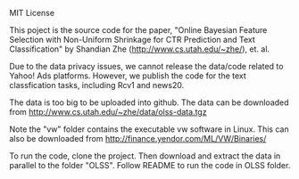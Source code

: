 MIT License


This poject is the source code for the paper, 
"Online Bayesian Feature Selection with Non-Uniform Shrinkage for CTR Prediction and Text Classification"
by Shandian Zhe (http://www.cs.utah.edu/~zhe/), et. al. 

Due to the data privacy issues, we cannot release the data/code related to Yahoo! Ads platforms. However, we publish the code
for the text classfication tasks, including Rcv1 and news20. 

The data is too big to be uploaded into github. The data can be downloaded from 
http://www.cs.utah.edu/~zhe/data/olss-data.tgz

Note the "vw" folder contains the executable vw software in Linux. This can also be downloaded from  http://finance.yendor.com/ML/VW/Binaries/

To run the code, clone the project. Then download and extract the data in parallel to the folder "OLSS". Follow README to run the code in OLSS folder. 
